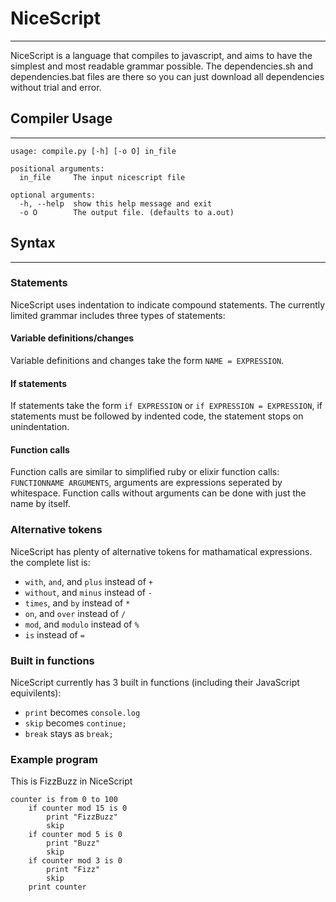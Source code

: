 # NiceScript
---
NiceScript is a language that compiles to javascript, and aims to have the simplest and most readable grammar possible.
The dependencies.sh and dependencies.bat files are there so you can just download all dependencies without trial and error.
## Compiler Usage
---
```
usage: compile.py [-h] [-o O] in_file

positional arguments:
  in_file     The input nicescript file

optional arguments:
  -h, --help  show this help message and exit
  -o O        The output file. (defaults to a.out)
```
## Syntax
---
### Statements
NiceScript uses indentation to indicate compound statements.
The currently limited grammar includes three types of statements:
#### Variable definitions/changes
Variable definitions and changes take the form `NAME = EXPRESSION`.
#### If statements
If statements take the form `if EXPRESSION` or `if EXPRESSION = EXPRESSION`, if statements must be followed by indented code, the statement stops on unindentation.
#### Function calls
Function calls are similar to simplified ruby or elixir function calls: `FUNCTIONNAME ARGUMENTS`, arguments are expressions seperated by whitespace.
Function calls without arguments can be done with just the name by itself.
### Alternative tokens
NiceScript has plenty of alternative tokens for mathamatical expressions. the complete list is:
- `with`, `and`, and `plus` instead of `+`
- `without`, and `minus` instead of `-`
- `times`, and `by` instead of `*`
- `on`, and `over` instead of `/`
- `mod`, and `modulo` instead of `%`
- `is` instead of `=`
### Built in functions
NiceScript currently has 3 built in functions (including their JavaScript equivilents):
- `print` becomes `console.log`
- `skip` becomes `continue;`
- `break` stays as `break;`
### Example program
This is FizzBuzz in NiceScript
```
counter is from 0 to 100
    if counter mod 15 is 0
		print "FizzBuzz"
		skip
	if counter mod 5 is 0
		print "Buzz"
		skip
	if counter mod 3 is 0
		print "Fizz"
		skip
	print counter
```
